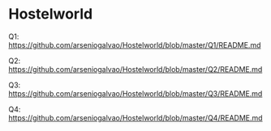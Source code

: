 # Hostelworld

Q1: https://github.com/arseniogalvao/Hostelworld/blob/master/Q1/README.md

Q2: https://github.com/arseniogalvao/Hostelworld/blob/master/Q2/README.md

Q3: https://github.com/arseniogalvao/Hostelworld/blob/master/Q3/README.md

Q4: https://github.com/arseniogalvao/Hostelworld/blob/master/Q4/README.md
